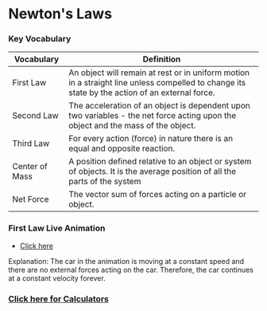 # Newton's Laws

### Key Vocabulary 



| Vocabulary | Definition | 
| --- | --- | 
| First Law | An object will remain at rest or in uniform motion in a straight line unless compelled to change its state by the action of an external force. | 
| Second Law | The acceleration of an object is dependent upon two variables - the net force acting upon the object and the mass of the object. | 
| Third Law | For every action (force) in nature there is an equal and opposite reaction. | 
| Center of Mass| A position defined relative to an object or system of objects. It is the average position of all the parts of the system | 
| Net Force | The vector sum of forces acting on a particle or object.| 

### First Law Live Animation

- [Click here](https://bgt072105.github.io/CSA-tri1-teamrepo/cars/)

Explanation: The car in the animation is moving at a constant speed and there are no external forces acting on the car. Therefore, the car continues at a constant velocity forever.


### [Click here for Calculators](https://bgt072105.github.io/CSA-tri1-teamrepo/newtonscalculator/)